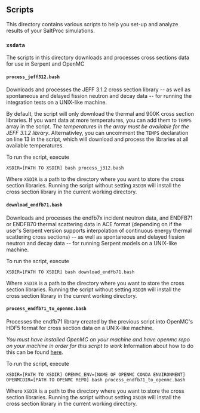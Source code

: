 ## Scripts
This directory contains various scripts to help you set-up and analyze results
of your SaltProc simulations.

### `xsdata`
The scripts in this directory downloads and processes cross sections data for
use in Serpent and OpenMC

#### `process_jeff312.bash`
Downloads and processes the JEFF 3.1.2 cross section library -- as well as
spontaneous and delayed fission neutron and
decay data -- for running the integration tests 
on a UNIX-like machine.

By default, the script will only download the thermal and 900K 
cross section libraries. If you want data at more temperatures,
you can add them to ``TEMPS`` array in the script. *The temperatures
in the array must be available for the JEFF 3.1.2 library*. Alternativley,
you can uncomment the ``TEMPS`` declaration on line 13 in the script,
which will download and process the libraries at all available temperatures.

To run the script, execute
```
XSDIR=[PATH TO XSDIR] bash process_j312.bash
```

Where `XSDIR` is a path to the directory where you want to store the cross 
section libraries. Running the script without setting `XSDIR` will install the cross section library in the current working directory.


#### `download_endfb71.bash`
Downloads and processes the endfb7x incident neutron data, and ENDFB71 or
ENDFB70 thermal scattering data in ACE format (depending on if the user's Serpent
version supports interpolation of continuous energy thermal scattering cross
sections) -- as well as spontaneous and delayed fission neutron and decay data --
for running Serpent models on a UNIX-like machine.

To run the script, execute
```
XSDIR=[PATH TO XSDIR] bash download_endfb71.bash
```

Where `XSDIR` is a path to the directory where you want to store the cross 
section libraries. Running the script without setting `XSDIR` will install the cross section library in the current working directory.

#### `process_endfb71_to_openmc.bash`
Processes the endfb71 library created by the previous script into
OpenMC's HDF5 format for cross section data on a UNIX-like machine.

*You must have installed OpenMC on your machine and have openmc repo on your
machine in order for this script to work*
Information about how to do this can be found [here](https://docs.openmc.org/en/latest/usersguide/install.html).

To run the script, execute
```
XSDIR=[PATH TO XSDIR] OPENMC_ENV=[NAME OF OPENMC CONDA ENVIRONMENT] OPENMCDIR=[PATH TO OPENMC REPO] bash process_endfb71_to_openmc.bash
```

Where `XSDIR` is a path to the directory where you want to store the cross 
section libraries. Running the script without setting `XSDIR` will install the cross section library in the current working directory.
